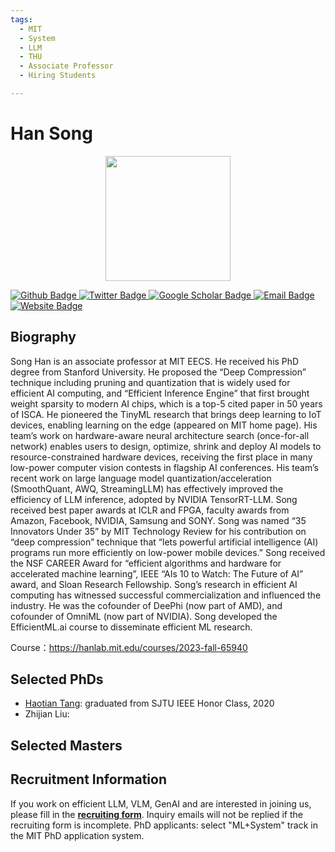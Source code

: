 ```yaml
---
tags:
  - MIT
  - System
  - LLM
  - THU
  - Associate Professor
  - Hiring Students

---
```


# Han Song

<div style="display: flex; justify-content: center;">
  <img src="https://assets-global.website-files.com/64f4d663be17b6544a586bac/6514db3bc943fa1c599d89d5_songhan.jpeg" alt="" width="200"/>
</div>

<p align="left">
  <a href="https://github.com/mit-han-lab">
    <img src="https://img.shields.io/badge/Github-white?logo=github&logoColor=black&cacheSeconds=1" alt="Github Badge"/>
  </a>
  <a href="https://twitter.com/songhan_mit">
    <img src="https://img.shields.io/badge/Twitter-white?logo=twitter&logoColor=blue&cacheSeconds=1" alt="Twitter Badge"/>
  </a>
  <a href="https://scholar.google.com/citations?user=E0iCaa4AAAAJ&hl=en">
    <img src="https://img.shields.io/badge/GoogleScholar-white?logo=googlescholar&logoColor=blue&cacheSeconds=1" alt="Google Scholar Badge"/>
  </a>
  <a href="mailto:hbh001098hbh@sjtu.edu.cn">
    <img src="https://img.shields.io/badge/Email-white?logo=gmail&logoColor=blue" alt="Email Badge"/>
  </a>
  <a href="https://hanlab.mit.edu/songhan">
  <img src="https://img.shields.io/badge/website-white?logo=wordpress&logoColor=blue" alt="Website Badge"/>
  </a>
</p>




## Biography

Song Han is an associate professor at MIT EECS. He received his PhD degree from Stanford University. He proposed the “Deep Compression” technique including pruning and quantization that is widely used for efficient AI computing, and “Efficient Inference Engine” that first brought weight sparsity to modern AI chips, which is a top-5 cited paper in 50 years of ISCA. He pioneered the TinyML research that brings deep learning to IoT devices, enabling learning on the edge (appeared on MIT home page). His team’s work on hardware-aware neural architecture search (once-for-all network) enables users to design, optimize, shrink and deploy AI models to resource-constrained hardware devices, receiving the first place in many low-power computer vision contests in flagship AI conferences.  His team’s recent work on large language model quantization/acceleration (SmoothQuant, AWQ, StreamingLLM) has effectively improved the efficiency of LLM inference, adopted by NVIDIA TensorRT-LLM. Song received best paper awards at ICLR and FPGA, faculty awards from Amazon, Facebook, NVIDIA, Samsung and SONY. Song was named “35 Innovators Under 35” by MIT Technology Review for his contribution on “deep compression” technique that “lets powerful artificial intelligence (AI) programs run more efficiently on low-power mobile devices.” Song received the NSF CAREER Award for “efficient algorithms and hardware for accelerated machine learning”, IEEE “AIs 10 to Watch: The Future of AI” award, and Sloan Research Fellowship. Song’s research in efficient AI computing has witnessed successful commercialization and influenced the industry. He was the cofounder of DeePhi (now part of AMD), and cofounder of OmniML (now part of NVIDIA). Song developed the EfficientML.ai course to disseminate efficient ML research.



Course：https://hanlab.mit.edu/courses/2023-fall-65940

## Selected PhDs

* [Haotian Tang](http://kentang.net/): graduated from SJTU IEEE Honor Class, 2020
* Zhijian Liu: 



## Selected Masters







## Recruitment Information

If you work on efficient LLM, VLM, GenAI and are interested in joining us, please fill in the [**recruiting form**](https://docs.google.com/forms/d/e/1FAIpQLSezX1BQnYyRoi_cmRCT2AGvnjetd4nJvxchoC2u4YLyK63qAg/viewform). Inquiry emails will not be replied if the recruiting form is incomplete. PhD applicants: select "ML+System" track in the MIT PhD application system.

